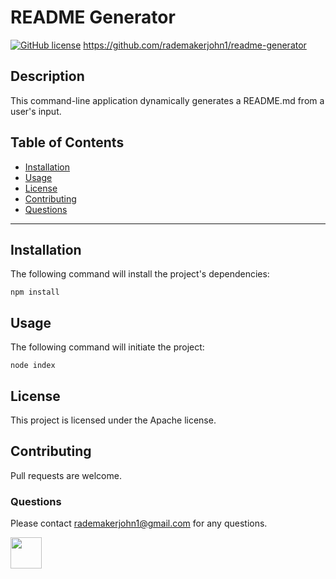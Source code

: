 
# README Generator
[![GitHub license](https://img.shields.io/badge/license-Apache-blue.svg)](https://github.com/rademakerjohn1/readme-generator)
https://github.com/rademakerjohn1/readme-generator


## Description
This command-line application dynamically generates a README.md from a user's input.

## Table of Contents
* [Installation](#Installation)
* [Usage](#Usage)
* [License](#License)
* [Contributing](#Contributing)
* [Questions](#Questions)
---
## Installation
The following command will install the project's dependencies:

```
npm install
```

## Usage
The following command will initiate the project:

```
node index
```

## License
This project is licensed under the Apache license.

## Contributing
Pull requests are welcome.

### Questions
Please contact rademakerjohn1@gmail.com for any questions.

<img src="https://github.com/rademakerjohn1.png" width="50"></img>
